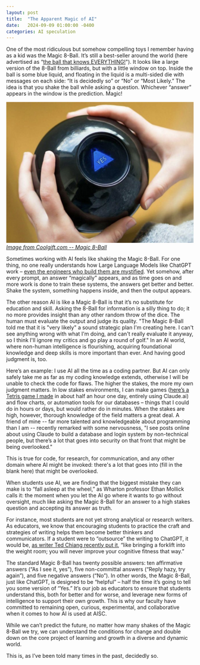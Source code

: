```yaml
---
layout: post
title:  "The Apparent Magic of AI"
date:   2024-09-09 01:00:00 -0400
categories: AI speculation
---
```

One of the most ridiculous but somehow compelling toys I remember having as a kid was the Magic 8-Ball. It’s still a best-seller around the world (here advertised as “[the ball that knows EVERYTHING!](https://www.coolgift.com/en/Magic-8-Ball)"). It looks like a large version of the 8-Ball from billiards, but with a little window on top. Inside the ball is some blue liquid, and floating in the liquid is a multi-sided die with messages on each side: “It is decidedly so” or “No” or “Most Likely.” The idea is that you shake the ball while asking a question. Whichever “answer” appears in the window is the prediction. Magic!

![Magic 8-Ball](/assets/magic-8-ball.png)
*[Image from Coolgift.com -- Magic 8-Ball](https://www.coolgift.com/en/Magic-8-Ball)*

Sometimes working with AI feels like shaking the Magic 8-Ball. For one thing, no one really understands how Large Language Models like ChatGPT work – [even the engineers who build them are mystified](https://www.vox.com/unexplainable/2023/7/15/23793840/chat-gpt-ai-science-mystery-unexplainable-podcast). Yet somehow, after every prompt, an answer “magically” appears, and as time goes on and more work is done to train these systems, the answers get better and better. Shake the system, something happens inside, and then the output appears.

The other reason AI is like a Magic 8-Ball is that it’s no substitute for education and skill. Asking the 8-Ball for information is a silly thing to do; it no more provides insight than any other random throw of the dice. The human must evaluate the output and judge its quality. "The Magic 8-Ball told me that it is "very likely" a sound strategic plan I'm creating here. I can't see anything wrong with what I'm doing, and can't really evaluate it anyway, so I think I'll ignore my critics and go play a round of golf." In an AI world, where non-human intelligence is flourishing, acquiring foundational knowledge and deep skills is more important than ever. And having good judgment is, too.

Here’s an example: I use AI all the time as a coding partner. But AI can only safely take me as far as my coding knowledge extends, otherwise I will be unable to check the code for flaws. The higher the stakes, the more my own judgment matters. In low stakes environments, I can make games ([here’s a Tetris game I made](https://claude.site/artifacts/487b2ffe-a821-4e7a-b51b-c7d724c36337) in about half an hour one day, entirely using Claude.ai) and flow charts, or automation tools for our databases – things that I could do in hours or days, but would rather do in minutes. When the stakes are high, however, thorough knowledge of the field matters a great deal. A friend of mine -- far more talented and knowledgeable about programming than I am -- recently remarked with some nervousness, "I see posts online about using Claude to build a database and login system by non-technical people, but there’s a lot that goes into security on that front that might be being overlooked."

This is true for code, for research, for communication, and any other domain where AI might be invoked: there's a lot that goes into (fill in the blank here) that might be overlooked.

When students use AI, we are finding that the biggest mistake they can make is to “fall asleep at the wheel,” as Wharton professor Ethan Mollick calls it: the moment when you let the AI go where it wants to go without oversight, much like asking the Magic 8-Ball for an answer to a high stakes question and accepting its answer as truth.

For instance, most students are not yet strong analytical or research writers. As educators, we know that encouraging students to practice the craft and strategies of writing helps them become better thinkers and communicators. If a student were to “outsource” the writing to ChatGPT, it would be, [as writer Ted Chiang recently put it](https://www.newyorker.com/culture/the-weekend-essay/why-ai-isnt-going-to-make-art), “like bringing a forklift into the weight room; you will never improve your cognitive fitness that way.”

The standard Magic 8-Ball has twenty possible answers: ten affirmative answers (“As I see it, yes”), five non-committal answers (“Reply hazy, try again”), and five negative answers (“No”). In other words, the Magic 8-Ball, just like ChatGPT, is designed to be “helpful” – half the time it’s going to tell you some version of “Yes.” It’s our job as educators to ensure that students understand this, both for better and for worse, and leverage new forms of intelligence to support their own growth. This is why our faculty have committed to remaining open, curious, experimental, and collaborative when it comes to how AI is used at AISC.

While we can’t predict the future, no matter how many shakes of the Magic 8-Ball we try, we can understand the conditions for change and double down on the core project of learning and growth in a diverse and dynamic world.

This is, as I’ve been told many times in the past, decidedly so.
